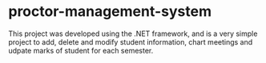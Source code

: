 ﻿# proctor-management-system
This project was developed using the .NET framework, and is a very simple project to add, delete and modify student information, chart meetings and udpate marks of student for each semester. 
